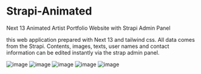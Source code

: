 # Strapi-Animated
 Next 13 Animated Artist Portfolio Website with Strapi Admin Panel
 
this web application prepared with Next 13 and tailwind css. All data comes from the Strapi.
Contents, images, texts, user names and contact information can be edited instantly via the strap admin panel.

![image](https://github.com/elifistanya/Strapi-Animated/assets/69623465/b3205f65-7d38-4e73-8f9f-6df2d866bf3d)
![image](https://github.com/elifistanya/Strapi-Animated/assets/69623465/a13f7baa-d391-4ec0-8423-f56e9ce2da8b)
![image](https://github.com/elifistanya/Strapi-Animated/assets/69623465/9e63fa01-b451-4207-9dfb-1304cae9d80b)
![image](https://github.com/elifistanya/Strapi-Animated/assets/69623465/937d4588-f376-4ab1-b326-7bf4bdda7b7d)
![image](https://github.com/elifistanya/Strapi-Animated/assets/69623465/62312400-3b24-473e-b050-caa90125f2f9)

